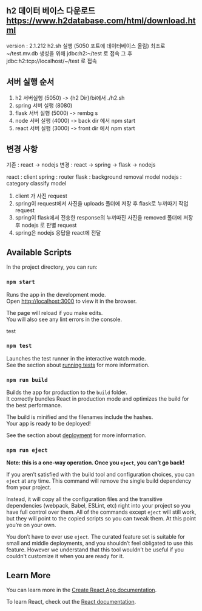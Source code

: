 ## h2 데이터 베이스 다운로드 https://www.h2database.com/html/download.html
version : 2.1.212
h2.sh 실행 (5050 포트에 데이터베이스 올림)
최초로 ~/test.mv.db 생성을 위해 jdbc:h2:~/test 로 접속
그 후 jdbc:h2:tcp://localhost/~/test 로 접속

## 서버 실행 순서
1. h2 서버실행 (5050) -> {h2 Dir}/bi에서 ./h2.sh
2. spring 서버 실행 (8080) 
3. flask 서버 실행 (5000) -> rembg s
4. node 서버 실행 (4000) -> back dir 에서 npm start
5. react 서버 실행 (3000) -> front dir 에서 npm start

## 변경 사항
기존 : react -> nodejs
변경 : react -> spring -> flask -> nodejs

react   : client
spring  : router
flask   : background removal model
nodejs  : category classify model


1. client 가 사진 request
2. spring이 request에서 사진을 uploads 폴더에 저장 후 flask로 누끼따기 작업 request
3. spring이 flask에서 전송한 response의 누끼따진 사진을 removed 폴더에 저장 후 nodejs 로 판별 request
4. spring은 nodejs 응답을 react에 전달


## Available Scripts

In the project directory, you can run:

### `npm start`

Runs the app in the development mode.\
Open [http://localhost:3000](http://localhost:3000) to view it in the browser.

The page will reload if you make edits.\
You will also see any lint errors in the console.

test

### `npm test`

Launches the test runner in the interactive watch mode.\
See the section about [running tests](https://facebook.github.io/create-react-app/docs/running-tests) for more information.

### `npm run build`

Builds the app for production to the `build` folder.\
It correctly bundles React in production mode and optimizes the build for the best performance.

The build is minified and the filenames include the hashes.\
Your app is ready to be deployed!

See the section about [deployment](https://facebook.github.io/create-react-app/docs/deployment) for more information.

### `npm run eject`

**Note: this is a one-way operation. Once you `eject`, you can’t go back!**

If you aren’t satisfied with the build tool and configuration choices, you can `eject` at any time. This command will remove the single build dependency from your project.

Instead, it will copy all the configuration files and the transitive dependencies (webpack, Babel, ESLint, etc) right into your project so you have full control over them. All of the commands except `eject` will still work, but they will point to the copied scripts so you can tweak them. At this point you’re on your own.

You don’t have to ever use `eject`. The curated feature set is suitable for small and middle deployments, and you shouldn’t feel obligated to use this feature. However we understand that this tool wouldn’t be useful if you couldn’t customize it when you are ready for it.

## Learn More

You can learn more in the [Create React App documentation](https://facebook.github.io/create-react-app/docs/getting-started).

To learn React, check out the [React documentation](https://reactjs.org/).
